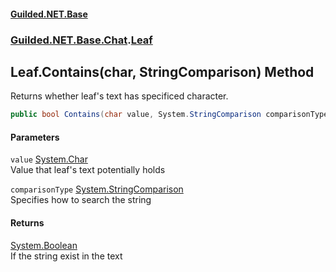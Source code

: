 
#### [Guilded.NET.Base](index 'index')
### [Guilded.NET.Base.Chat](index#Guilded_NET_Base_Chat 'Guilded.NET.Base.Chat').[Leaf](Leaf 'Guilded.NET.Base.Chat.Leaf')
## Leaf.Contains(char, StringComparison) Method
Returns whether leaf's text has specificed character.  
```csharp
public bool Contains(char value, System.StringComparison comparisonType);
```

#### Parameters
<a name='Guilded_NET_Base_Chat_Leaf_Contains(char_System_StringComparison)_value'></a>
`value` [System.Char](https://docs.microsoft.com/en-us/dotnet/api/System.Char 'System.Char')  
Value that leaf's text potentially holds
  
<a name='Guilded_NET_Base_Chat_Leaf_Contains(char_System_StringComparison)_comparisonType'></a>
`comparisonType` [System.StringComparison](https://docs.microsoft.com/en-us/dotnet/api/System.StringComparison 'System.StringComparison')  
Specifies how to search the string
  

#### Returns
[System.Boolean](https://docs.microsoft.com/en-us/dotnet/api/System.Boolean 'System.Boolean')  
If the string exist in the text
